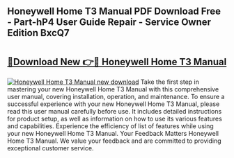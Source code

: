 ## Honeywell Home T3 Manual PDF Download Free - Part-hP4 User Guide Repair - Service Owner Edition BxcQ7

# <h2><a href="http://cf1213.oget.top/?id=Honeywell+Home+T3+Manual">🔗Download New 👉🔴 Honeywell Home T3 Manual</a></h2>

[![Honeywell Home T3 Manual new download](https://i.imgur.com/5g1atiW.png)](http://cf1213.oget.top/?id=Honeywell+Home+T3+Manual)
Take the first step in mastering your new Honeywell Home T3 Manual with this comprehensive user manual, covering installation, operation, and maintenance. To ensure a successful experience with your new Honeywell Home T3 Manual, please read this user manual carefully before use. It includes detailed instructions for product setup, as well as information on how to use its various features and capabilities. Experience the efficiency of list of features while using your new Honeywell Home T3 Manual. Your Feedback Matters Honeywell Home T3 Manual. We value your feedback and are committed to providing exceptional customer service.
